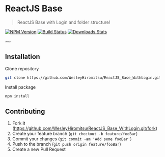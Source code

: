 # ReactJS Base
> ReactJS Base with Login and folder structure!

[![NPM Version][npm-image]][npm-url]
[![Build Status][travis-image]][travis-url]
[![Downloads Stats][npm-downloads]][npm-url]

~~


## Installation

Clone repository

```sh
git clone https://github.com/WesleyHiromitsu/ReactJS_Base_WithLogin.git
``` 

Install package

```sh
npm install
``` 

## Contributing

1. Fork it (<https://github.com/WesleyHiromitsu/ReactJS_Base_WithLogin.git/fork>)
2. Create your feature branch (`git checkout -b feature/fooBar`)
3. Commit your changes (`git commit -am 'Add some fooBar'`)
4. Push to the branch (`git push origin feature/fooBar`)
5. Create a new Pull Request

<!-- Markdown link & img dfn's -->
[npm-image]: https://img.shields.io/npm/v/datadog-metrics.svg?style=flat-square
[npm-url]: https://npmjs.org/package/datadog-metrics
[npm-downloads]: https://img.shields.io/npm/dm/datadog-metrics.svg?style=flat-square
[travis-image]: https://img.shields.io/travis/dbader/node-datadog-metrics/master.svg?style=flat-square
[travis-url]: https://travis-ci.org/dbader/node-datadog-metrics